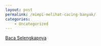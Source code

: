 ```yaml
---
layout: post
permalink: /mimpi-melihat-cacing-banyak/
categories:
    - Uncategorized
---
```


[Baca Selengkapnya](/07)
